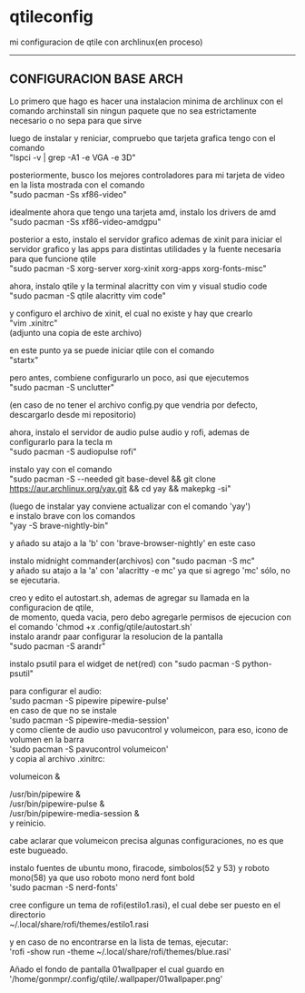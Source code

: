 # qtileconfig
mi configuracion de qtile con archlinux(en proceso)


-----------------------------------                                                                                                                                                                                               
CONFIGURACION BASE ARCH                                                                                                                                                                                               
-----------------------------------                                                                                                                                                                                                
                                                                                                                                                                                               
Lo primero que hago es hacer una instalacion minima de archlinux con el comando archinstall sin ningun paquete que no sea estrictamente necesario o no sepa para que sirve                                             


luego de instalar y reniciar, compruebo que tarjeta grafica tengo con el comando                          
"lspci -v | grep -A1 -e VGA -e 3D"

posteriormente, busco los mejores controladores para mi tarjeta de video en la lista mostrada con el comando                      
"sudo pacman -Ss xf86-video"

idealmente ahora que tengo una tarjeta amd, instalo los drivers de amd                                                     
"sudo pacman -Ss xf86-video-amdgpu"

posterior a esto, instalo el servidor grafico ademas de xinit para iniciar el servidor grafico y las apps para distintas utilidades y la fuente necesaria para que funcione qtile                                                                         
"sudo pacman -S xorg-server xorg-xinit xorg-apps xorg-fonts-misc"

ahora, instalo qtile y la terminal alacritty con vim y visual studio code                                                                         
"sudo pacman -S qtile alacritty vim code"

y configuro el archivo de xinit, el cual no existe y hay que crearlo                                                                    
"vim .xinitrc"                                                                                      
(adjunto una copia de este archivo)

en este punto ya se puede iniciar qtile con el comando                                                                                    
"startx"                                                                                                              

pero antes, combiene configurarlo un poco, asi que ejecutemos                                                                                                            
"sudo pacman -S unclutter"                                                                                                      



(en caso de no tener el archivo config.py que vendria por defecto, descargarlo desde mi repositorio)

ahora, instalo el servidor de audio pulse audio y rofi, ademas de configurarlo para la tecla m                                                                                                                            
"sudo pacman -S audiopulse rofi"

instalo yay con el comando                                                                                                                                                                      
"sudo pacman -S --needed git base-devel && git clone https://aur.archlinux.org/yay.git && cd yay && makepkg -si"                                                                                                                

(luego de instalar yay conviene actualizar con el comando 'yay')                                                                                                                            
e instalo brave con los comandos                                                                                                                                                                  
"yay -S brave-nightly-bin"                                                                                                                                                                                                

y añado su atajo a la 'b' con 'brave-browser-nightly' en este caso

instalo midnight commander(archivos) con 
"sudo pacman -S mc"                                                                                                                                                                                                                      
y añado su atajo a la 'a' con 'alacritty -e mc' ya que si agrego 'mc' sólo, no se ejecutaria.                                                                                                                                                                          

creo y edito el autostart.sh, ademas de agregar su llamada en la configuracion de qtile,                                                                                                                                                    
de momento, queda vacia, pero debo agregarle permisos de ejecucion con el comando 'chmod +x .config/qtile/autostart.sh'                                                                                                                                                                                              
instalo arandr paar configurar la resolucion de la pantalla                                                                                                                                                                                                                    
"sudo pacman -S arandr"                                                                                                                                                                                                                                        

instalo psutil para el widget de net(red) con 
"sudo pacman -S python-psutil"

para configurar el audio:                                                                                                                                                                                                                                        
'sudo pacman -S pipewire pipewire-pulse'                                                                                                                                                                                                           
en caso de que no se instale                                                                                                                                                                                                           
'sudo pacman -S pipewire-media-session'                                                                                                                                                                                                           
y como cliente de audio uso pavucontrol  y volumeicon, para eso, icono de volumen en la barra                                                                                                                                                                                                          
'sudo pacman -S pavucontrol volumeicon'                                                                                                                                                                                                           
y copia al archivo .xinitrc:                                                                                                                                                                                                           

  volumeicon &
  
  /usr/bin/pipewire &                                                                                                                                                                                                           
  /usr/bin/pipewire-pulse &                                                                                                                                                                                                           
  /usr/bin/pipewire-media-session &                                                                                                                                                                                                           
y reinicio.                                                                                                                                                                                                           

cabe aclarar que volumeicon precisa algunas configuraciones, no es que este bugueado.                                                                                                                                                                              

instalo fuentes de ubuntu mono, firacode, simbolos(52 y 53) y roboto mono(58) ya que uso roboto mono nerd font bold                                                                                                                                                       
'sudo pacman -S nerd-fonts'                                                                                                                                                                              


cree  configure un tema de rofi(estilo1.rasi), el cual debe ser puesto en el directorio                                                                                                                                                      
~/.local/share/rofi/themes/estilo1.rasi                                                                                                                                                                                                              

y en caso de no encontrarse en la lista de temas, ejecutar:                                                                                                                                                      
'rofi -show run -theme ~/.local/share/rofi/themes/blue.rasi'                                                                                                                                                      


Añado el fondo de pantalla 01wallpaper el cual guardo en '/home/gonmpr/.config/qtile/.wallpaper/01wallpaper.png'                                                                                                                                                            


